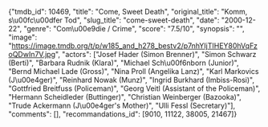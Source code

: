 {"tmdb_id": 10469, "title": "Come, Sweet Death", "original_title": "Komm, s\u00fc\u00dfer Tod", "slug_title": "come-sweet-death", "date": "2000-12-22", "genre": "Com\u00e9die / Crime", "score": "7.5/10", "synopsis": "", "image": "https://image.tmdb.org/t/p/w185_and_h278_bestv2/p7nhYIjTIHEY80hVqFzoQDwIn7V.jpg", "actors": ["Josef Hader (Simon Brenner)", "Simon Schwarz (Berti)", "Barbara Rudnik (Klara)", "Michael Sch\u00f6nborn (Junior)", "Bernd Michael Lade (Gross)", "Nina Proll (Angelika Lanz)", "Karl Markovics (J\u00e4ger)", "Reinhard Nowak (Munz)", "Ingrid Burkhard (Imbiss-Rosi)", "Gottfried Breitfuss (Policeman)", "Georg Veitl (Assistant of the Policeman)", "Hermann Scheidleder (Buttinger)", "Christian Weinberger (Bazooka)", "Trude Ackermann (J\u00e4ger's Mother)", "Ulli Fessl (Secretary)"], "comments": [], "recommandations_id": [9010, 11122, 38005, 21467]}